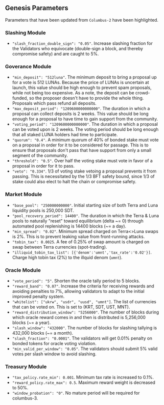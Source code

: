 ## Genesis Parameters

Parameters that have been updated from `Columbus-2` have been highlighted.

### Slashing Module

- `"slash_fraction_double_sign": "0.05"`. Increase slashing fraction for the Validators who equivocate (double-sign a block, and thereby compromise safety) and are caught to 5%.

### Goverance Module

- `"min_deposit": "512luna"`. The minimum deposit to bring a proposal up for a vote is 512 LUNAs. Because the price of LUNAs is uncertain at launch, this value should be high enough to prevent spam proposals, while not being too expensive. As a note, the deposit can be crowd-funded, so the proposer doesn't have to provide the whole thing. Proposals which pass refund all deposits.
- `"max_deposit_period": "1209600000000000"`. The duration in which a proposal can collect deposits is 2 weeks. This value should be long enough for a proposal to have time to gain support from the community.
- `"voting_period": "1209600000000000"`. The duration in which a proposal can be voted upon is 2 weeks. The voting period should be long enough that all staked LUNA holders had time to participate.
- `"quorum": "0.4"`. A minimum quorum of 40% of bonded stake must vote on a proposal in order for it to be considered for passage. This is to ensure that proposals don't pass that have support from only a small segment of the community.
- `"threshold": "0.5"`. Over half the voting stake must vote in favor of a proposal in order for it to pass.
- `"veto": "0.334"`. 1/3 of voting stake vetoing a proposal prevents it from passing. This is necessitated by the 1/3 BFT safety bound, since 1/3 of stake could also elect to halt the chain or compromise safety.

### Market Module

- `"base_pool": "250000000000"`. Initial starting size of both Terra and Luna liquidity pools is 250,000 SDT.
- `"pool_recovery_period": 14400"`. The duration in which the Terra & Luna pools to naturally "reset" toward equilibrium (delta \~= 0) through automated pool replenishing is 14400 blocks (\~= a day).
- `"min_spread": "0.02"`. Minimum spread charged on Terra<>Luna swaps is 2%. This is to prevent leaking value from front-running attacks.
- `"tobin_tax": 0.0025`. A fee of 0.25% of swap amount is charged on swap between Terra currencies (spot-trading).
- `"illiquid_tobin_tax_list": [{'denom':'umnt','tax_rate':'0.02'}]`. Charge high tobin tax (2%) to the illquid denom (`umnt`).

### Oracle Module

- `"vote_period": "5"`. Shorten the oracle tally period to 5 blocks.
- `"reward_band": "0.07"`. Increase the criteria for receiving rewards and avoiding penalties to 7%, allowing validators to adapt to the initial improved penalty system.
- `"whitelist": ["ukrw", "usdr", "uusd", "umnt"]`. The list of currencies that can be voted on. This is set to (KRT, SDT, UST, MNT).
- `"reward_distribution_window": "5256000"`. The number of blocks during which oracle reward comes in and then is distributed is 5,256,000 blocks (\~= a year).
- `"slash_window": "432000"`. The number of blocks for slashing tallying is 432,000 blocks (\~= a month). 
- `"slash_fraction": "0.0001"`. The validators will get 0.01% penalty on bonded tokens for oracle voting violation.
- `"min_valid_per_window": "0.05"`. The validators should submit 5% valid votes per slash window to avoid slashing.


### Treasury Module

- `"tax_policy.rate_min": 0.001`. Minimum tax rate is increased to 0.1%.
- `"reward_policy.rate_max": 0.5`. Maximum reward weight is decreased to 50%.
- `"window_probation": "0"`. No mature period will be required for columbus-3.
